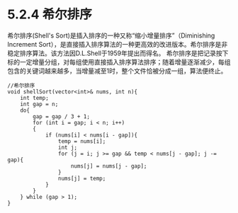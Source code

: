# 5.2.4 希尔排序

希尔排序(Shell's Sort)是插入排序的一种又称“缩小增量排序”（Diminishing Increment Sort），是直接插入排序算法的一种更高效的改进版本。希尔排序是非稳定排序算法。该方法因D.L.Shell于1959年提出而得名。
希尔排序是把记录按下标的一定增量分组，对每组使用直接插入排序算法排序；随着增量逐渐减少，每组包含的关键词越来越多，当增量减至1时，整个文件恰被分成一组，算法便终止。

```
//希尔排序
void shellSort(vector<int>& nums, int n){
    int temp;
    int gap = n;
    do{
        gap = gap / 3 + 1;
        for (int i = gap; i < n; i++)
        {
            if (nums[i] < nums[i - gap]){
                temp = nums[i];
                int j;
                for (j = i; j >= gap && temp < nums[j - gap]; j -= gap){
                    nums[j] = nums[j - gap];
                }
                nums[j] = temp;
            }
        }
    } while (gap > 1);
}
```
